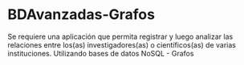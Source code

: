 # BDAvanzadas-Grafos
Se requiere una aplicación que permita registrar y luego analizar las relaciones entre los(as) investigadores(as) o científicos(as) de varias instituciones. Utilizando bases de datos NoSQL - Grafos
